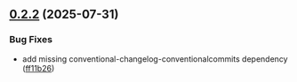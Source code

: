 ## [0.2.2](https://github.com/johnlindquist/n8n-nodes-claudecode/compare/v0.2.1...v0.2.2) (2025-07-31)

### Bug Fixes

* add missing conventional-changelog-conventionalcommits dependency ([ff11b26](https://github.com/johnlindquist/n8n-nodes-claudecode/commit/ff11b2629d1576168a1d27c8cc31915a90ba8eda))
